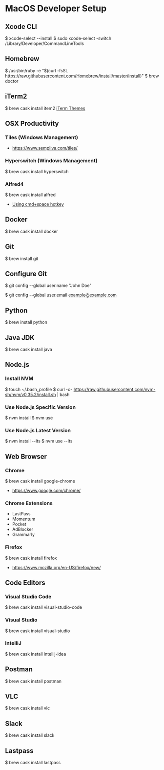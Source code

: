 # MacOS Developer Setup

## Xcode CLI
$	xcode-select --install
$	sudo xcode-select -switch /Library/Developer/CommandLineTools

## Homebrew
$	/usr/bin/ruby -e "$(curl -fsSL https://raw.githubusercontent.com/Homebrew/install/master/install)"
$	brew doctor

## iTerm2
$	brew cask install item2
[iTerm Themes](https://iterm2colorschemes.com/)

## OSX Productivity

### Tiles (Windows Management)
-   https://www.sempliva.com/tiles/

### Hyperswitch (Windows Management)
$	brew cask install hyperswitch

### Alfred4
$	brew cask install alfred
- [Using cmd+space hotkey](https://www.alfredapp.com/help/troubleshooting/cmd-space/)

## Docker
$	brew cask install docker

## Git
$	brew install git

## Configure Git
$	git config --global user.name "John Doe"

$	git config --global user.email example@example.com

## Python
$   brew install python

## Java JDK
$   brew cask install java

## Node.js
### Install NVM
$	touch ~/.bash_profile
$	curl -o- https://raw.githubusercontent.com/nvm-sh/nvm/v0.35.2/install.sh | bash

### Use Node.js Specific Version
$	nvm install <version>
$	nvm use <version>

### Use Node.js Latest Version
$	nvm install --lts
$	nvm use --lts

## Web Browser
### Chrome
$	brew cask install google-chrome
-   https://www.google.com/chrome/

### Chrome Extensions
- LastPass
- Momentum
- Pocket
- AdBlocker
- Grammarly

### Firefox
$	brew cask install firefox
-   https://www.mozilla.org/en-US/firefox/new/

## Code Editors
### Visual Studio Code
$   brew cask install visual-studio-code

### Visual Studio
$   brew cask install visual-studio

### IntelliJ
$   brew cask install intellij-idea

## Postman
$	brew cask install postman

## VLC
$	brew cask install vlc

## Slack
$	brew cask install slack

## Lastpass
$	brew cask install lastpass
